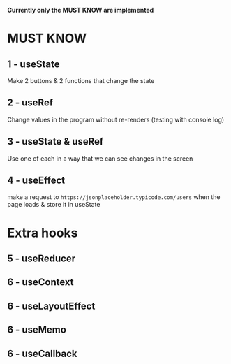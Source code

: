 **Currently only the MUST KNOW are implemented** 

# MUST KNOW 
## 1 - useState
Make 2 buttons & 2 functions that change the state

## 2 - useRef 
Change values in the program without re-renders (testing with console log)

## 3 - useState & useRef 
Use one of each in a way that we can see changes in the screen

## 4 - useEffect 
make a request to `https://jsonplaceholder.typicode.com/users` when the page loads & store it in useState


# Extra hooks
## 5 - useReducer
## 6 - useContext
## 6 - useLayoutEffect
## 6 - useMemo
## 6 - useCallback





